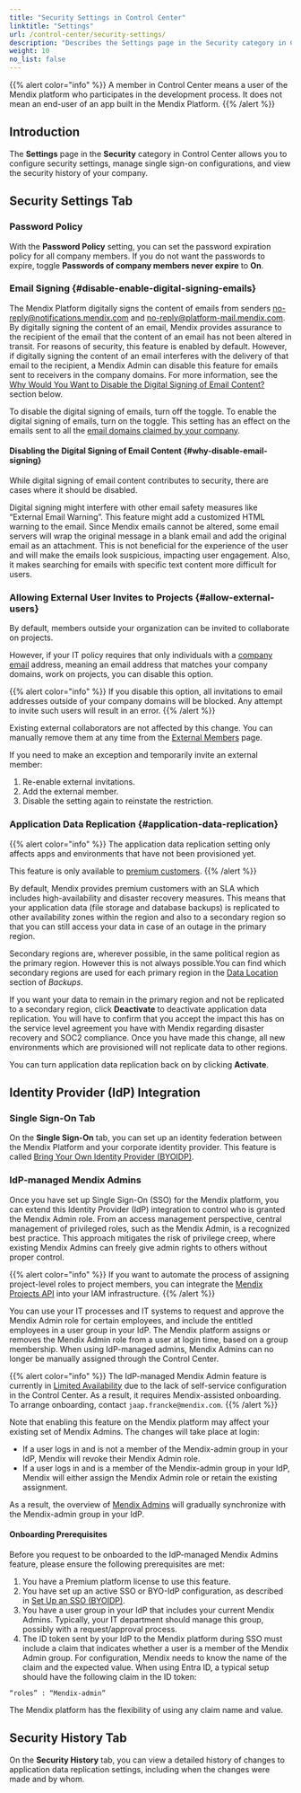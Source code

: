 ```yaml
---
title: "Security Settings in Control Center"
linktitle: "Settings"
url: /control-center/security-settings/
description: "Describes the Settings page in the Security category in Control Center."
weight: 10
no_list: false
---
```


{{% alert color="info" %}}
A member in Control Center means a user of the Mendix platform who participates in the development process. It does not mean an end-user of an app built in the Mendix Platform.
{{% /alert %}}

## Introduction 

The **Settings** page in the **Security** category in Control Center allows you to configure security settings, manage single sign-on configurations, and view the security history of your company.

## Security Settings Tab

### Password Policy

With the **Password Policy** setting, you can set the password expiration policy for all company members. If you do not want the passwords to expire, toggle **Passwords of company members never expire** to **On**.

### Email Signing {#disable-enable-digital-signing-emails}

The Mendix Platform digitally signs the content of emails from senders [no-reply@notifications.mendix.com](mailto:no-reply@notifications.mendix.com) and [no-reply@platform-mail.mendix.com](mailto:no-reply@platform-mail.mendix.com). By digitally signing the content of an email, Mendix provides assurance to the recipient of the email that the content of an email has not been altered in transit. For reasons of security, this feature is enabled by default. However, if digitally signing the content of an email interferes with the delivery of that email to the recipient, a Mendix Admin can disable this feature for emails sent to receivers in the company domains. For more information, see the [Why Would You Want to Disable the Digital Signing of Email Content?](#why-disable-email-signing) section below.

To disable the digital signing of emails, turn off the toggle. To enable the digital signing of emails, turn on the toggle. This setting has an effect on the emails sent to all the [email domains claimed by your company](/control-center/company-settings/#company-email-domains).

#### Disabling the Digital Signing of Email Content {#why-disable-email-signing}

While digital signing of email content contributes to security, there are cases where it should be disabled.

Digital signing might interfere with other email safety measures like “External Email Warning”. This feature might add a customized HTML warning to the email. Since Mendix emails cannot be altered, some email servers will wrap the original message in a blank email and add the original email as an attachment. This is not beneficial for the experience of the user and will make the emails look suspicious, impacting user engagement. Also, it makes searching for emails with specific text content more difficult for users.

### Allowing External User Invites to Projects {#allow-external-users}

By default, members outside your organization can be invited to collaborate on projects.

However, if your IT policy requires that only individuals with a [company email](/control-center/company-settings/#company-email-domains) address, meaning an email address that matches your company domains, work on projects, you can disable this option.

{{% alert color="info" %}}
If you disable this option, all invitations to email addresses outside of your company domains will be blocked. Any attempt to invite such users will result in an error.
{{% /alert %}}

Existing external collaborators are not affected by this change. You can manually remove them at any time from the [External Members](/control-center/members/#external-members) page.

If you need to make an exception and temporarily invite an external member:

1. Re-enable external invitations.
2. Add the external member.
3. Disable the setting again to reinstate the restriction.

### Application Data Replication {#application-data-replication}

{{% alert color="info" %}}
The application data replication setting only affects apps and environments that have not been provisioned yet.

This feature is only available to [premium customers](/developerportal/deploy/mendix-cloud-deploy/#additional-resources).
{{% /alert %}}

By default, Mendix provides premium customers with an SLA which includes high-availability and disaster recovery measures. This means that your application data (file storage and database backups) is replicated to other availability zones within the region and also to a secondary region so that you can still access your data in case of an outage in the primary region.

Secondary regions are, wherever possible, in the same political region as the primary region. However this is not always possible.You can find which secondary regions are used for each primary region in the [Data Location](/developerportal/operate/backups/#data-location) section of *Backups*.

If you want your data to remain in the primary region and not be replicated to a secondary region, click **Deactivate** to deactivate application data replication. You will have to confirm that you accept the impact this has on the service level agreement you have with Mendix regarding disaster recovery and SOC2 compliance. Once you have made this change, all new environments which are provisioned will not replicate data to other regions.

You can turn application data replication back on by clicking **Activate**. 

## Identity Provider (IdP) Integration

### Single Sign-On Tab

On the **Single Sign-On** tab, you can set up an identity federation between the Mendix Platform and your corporate identity provider. This feature is called [Bring Your Own Identity Provider (BYOIDP)](/control-center/security/set-up-sso-byoidp/).

### IdP-managed Mendix Admins

Once you have set up Single Sign-On (SSO) for the Mendix platform, you can extend this Identity Provider (IdP) integration to control who is granted the Mendix Admin role. From an access management perspective, central management of privileged roles, such as the Mendix Admin, is a recognized best practice. This approach mitigates the risk of privilege creep, where existing Mendix Admins can freely give admin rights to others without proper control.

{{% alert color="info" %}}
If you want to automate the process of assigning project-level roles to project members, you can integrate the [Mendix Projects API](/apidocs-mxsdk/apidocs/projects-api/) into your IAM infrastructure.
{{% /alert %}}

You can use your IT processes and IT systems to request and approve the Mendix Admin role for certain employees, and include the entitled employees in a user group in your IdP. The Mendix platform assigns or removes the Mendix Admin role from a user at login time, based on a group membership. When using IdP-managed admins, Mendix Admins can no longer be manually assigned through the Control Center.

{{% alert color="info" %}}
The IdP-managed Mendix Admin feature is currently in [Limited Availability](/releasenotes/release-status/#limited-availability) due to the lack of self-service configuration in the Control Center. As a result, it requires Mendix-assisted onboarding. To arrange onboarding, contact `jaap.francke@mendix.com`.
{{% /alert %}}

Note that enabling this feature on the Mendix platform may affect your existing set of Mendix Admins. The changes will take place at login:

* If a user logs in and is not a member of the Mendix-admin group in your IdP, Mendix will revoke their Mendix Admin role.
* If a user logs in and is a member of the Mendix-admin group in your IdP, Mendix will either assign the Mendix Admin role or retain the existing assignment.

As a result, the overview of [Mendix Admins](/control-center/company-settings/#mendix-admins) will gradually synchronize with the Mendix-admin group in your IdP.

#### Onboarding Prerequisites

Before you request to be onboarded to the IdP-managed Mendix Admins feature, please ensure the following prerequisites are met:

1. You have a Premium platform license to use this feature.
2. You have set up an active SSO or BYO-IdP configuration, as described in [Set Up an SSO (BYOIDP)](/control-center/security/set-up-sso-byoidp/).
3. You have a user group in your IdP that includes your current Mendix Admins. Typically, your IT department should manage this group, possibly with a request/approval process.
4. The ID token sent by your IdP to the Mendix platform during SSO must include a claim that indicates whether a user is a member of the Mendix Admin group. For configuration, Mendix needs to know the name of the claim and the expected value. When using Entra ID, a typical setup should have the following claim in the ID token:

```text
“roles” : “Mendix-admin”
```

The Mendix platform has the flexibility of using any claim name and value.

## Security History Tab

On the **Security History** tab, you can view a detailed history of changes to application data replication settings, including when the changes were made and by whom.

